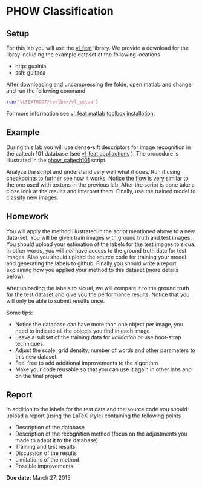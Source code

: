 # PHOW Classification

## Setup

For this lab you will use the [vl_feat](http://www.vlfeat.org/index.html) library. We provide a download for the libray including the example dataset at the following locations

  - http: guainia
  - ssh: guitaca

After downloading and uncompressing the folde, open matlab and change and run the following command

```matlab
run('VLFEATROOT/toolbox/vl_setup')
```

For more information see [vl_feat matlab toolbox installation](http://www.vlfeat.org/install-matlab.html).

## Example

During this lab you will use dense-sift descriptors for image recognition in the caltech 101 database (see [vl_feat appliactions](http://www.vlfeat.org/applications/apps.html) ). The procedure is illustrated in the [phow_caltech101](http://www.vlfeat.org/applications/caltech-101-code.html) script. 

Analyze the script and understand very well what it does. Run it using checkpoints to further see how it works. Notice the flow is very similar to the one used with textons in the previous lab. After the script is done take a close look at the results and interpret them. Finally, use the trained model to classify new images.

## Homework

You will apply the method illustrated in the script mentioned above to a new data-set. You will be given train images with ground truth and test images. You should upload your estimation of the labels for the test images to sicua. In other words, you will *not* have access to the ground truth data for test images. Also you should upload the source code for training your model and generating the labels to github. Finally you should write a report explaining how you applied your method to this dataset (more details below).  

After uploading the labels to sicual, we will compare it to the ground truth for the test dataset and give you the performance results. Notice that you will only be able to submit results once.

Some tips:

- Notice the database can have more than one object per image, you need to indicate all the objects you find in each image
- Leave a subset of the training data for *validation* or use boot-strap techniques.
- Adjust the scale, grid density, number of words and other parameters to this new dataset.
- Feel free to add additional improvements to the algorithm
- Make your code reusable so that you can use it again in other labs and on the final project

## Report

In addition to the labels for the test data and the source code you should upload a report (using the LaTeX style) containing the following points

- Description of the database
- Description of the recognition method (focus on the adjustments you made to adapt it to the database)
- Training and test results
- Discussion of the results
- Limitations of the method
- Possible improvements

**Due date:**  March 27, 2015

